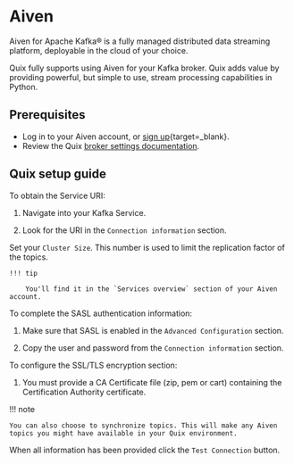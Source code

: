 # Aiven

Aiven for Apache Kafka® is a fully managed distributed data streaming platform, deployable in the cloud of your choice.

Quix fully supports using Aiven for your Kafka broker. Quix adds value by providing powerful, but simple to use, stream processing capabilities in Python.

## Prerequisites

* Log in to your Aiven account, or [sign up](https://aiven.io/kafka){target=_blank}.
* Review the Quix [broker settings documentation](./broker-settings.md).

## Quix setup guide

To obtain the Service URI:

1. Navigate into your Kafka Service.

2. Look for the URI in the `Connection information` section.

Set your `Cluster Size`. This number is used to limit the replication factor of the topics. 

    !!! tip

        You'll find it in the `Services overview` section of your Aiven account.

To complete the SASL authentication information:

1. Make sure that SASL is enabled in the `Advanced Configuration` section.

2. Copy the user and password from the `Connection information` section.

To configure the SSL/TLS encryption section: 

1. You must provide a CA Certificate file (zip, pem or cart) containing the Certification Authority certificate.

!!! note

    You can also choose to synchronize topics. This will make any Aiven topics you might have available in your Quix environment.

When all information has been provided click the `Test Connection` button.
